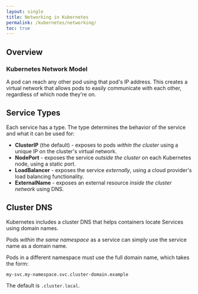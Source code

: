 ```yaml
---
layout: single
title: Networking in Kubernetes
permalink: /kubernetes/networking/
toc: true
---
```


## Overview

### Kubernetes Network Model

A pod can reach any other pod using that pod's IP address. This creates a virtual network that allows pods to easily communicate with each other, regardless of which node they're on.

## Service Types

Each service has a type. The type determines the behavior of the service and what it can be used for:

- **ClusterIP** (the default) - exposes to pods *within the cluster* using a unique IP on the cluster's virtual network.
- **NodePort** - exposes the service *outside the cluster* on each Kubernetes node, using a static port.
- **LoadBalancer** - exposes the service *externally*, using a cloud provider's load balancing functionality.
- **ExternalName** - exposes an external resource *inside the cluster network* using DNS.

## Cluster DNS

Kubernetes includes a cluster DNS that helps containers locate Services using domain names. 

Pods *within the same namespace* as a service can simply use the service name as a domain name.

Pods in a different namespace must use the full domain name, which takes the form:

`my-svc.my-namespace.svc.cluster-domain.example`

The default is `.cluster.local`.